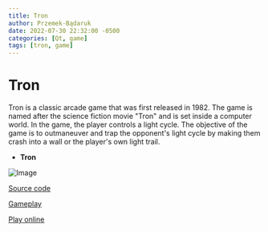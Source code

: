 ```yaml
---
title: Tron
author: Przemek-Bądaruk
date: 2022-07-30 22:32:00 -0500
categories: [Qt, game]
tags: [tron, game]
---
```


# Tron
Tron is a classic arcade game that was first released in 1982. The game is named after the science fiction movie "Tron" and is set inside a computer world. In the game, the player controls a light cycle. The objective of the game is to outmaneuver and trap the opponent's light cycle by making them crash into a wall or the player's own light trail. 

* **Tron**

![Image](https://user-images.githubusercontent.com/28188300/176371315-1a9a48f9-6593-4995-8ec3-d34357d5843d.png)

[Source code](https://github.com/Przemekkkth/Tron_Qt-Cpp)

[Gameplay](https://youtu.be/E_tulczVtEU)

[Play online](/assets/games/tron/index.html)



